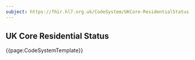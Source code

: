 ```yaml
---
subject: https://fhir.hl7.org.uk/CodeSystem/UKCore-ResidentialStatus
---
```

## UK Core Residential Status

{{page:CodeSystemTemplate}}